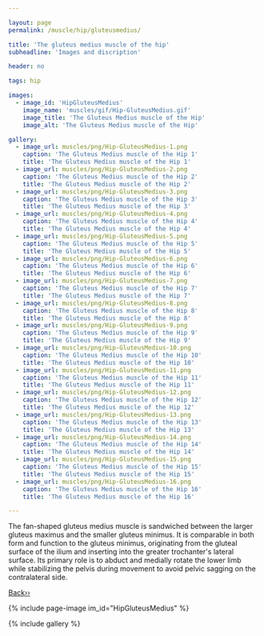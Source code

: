 ```yaml
---

layout: page
permalink: /muscle/hip/gluteusmedius/

title: 'The gluteus medius muscle of the hip'
subheadline: 'Images and discription'

header: no

tags: hip

images:
  - image_id: 'HipGluteusMedius'
    image_name: 'muscles/gif/Hip-GluteusMedius.gif'
    image_title: 'The Gluteus Medius muscle of the Hip'
    image_alt: 'The Gluteus Medius muscle of the Hip' 

gallery:
  - image_url: muscles/png/Hip-GluteusMedius-1.png
    caption: 'The Gluteus Medius muscle of the Hip 1'
    title: 'The Gluteus Medius muscle of the Hip 1'
  - image_url: muscles/png/Hip-GluteusMedius-2.png
    caption: 'The Gluteus Medius muscle of the Hip 2'
    title: 'The Gluteus Medius muscle of the Hip 2'
  - image_url: muscles/png/Hip-GluteusMedius-3.png
    caption: 'The Gluteus Medius muscle of the Hip 3'
    title: 'The Gluteus Medius muscle of the Hip 3'
  - image_url: muscles/png/Hip-GluteusMedius-4.png
    caption: 'The Gluteus Medius muscle of the Hip 4'
    title: 'The Gluteus Medius muscle of the Hip 4'
  - image_url: muscles/png/Hip-GluteusMedius-5.png
    caption: 'The Gluteus Medius muscle of the Hip 5'
    title: 'The Gluteus Medius muscle of the Hip 5'
  - image_url: muscles/png/Hip-GluteusMedius-6.png
    caption: 'The Gluteus Medius muscle of the Hip 6'
    title: 'The Gluteus Medius muscle of the Hip 6'
  - image_url: muscles/png/Hip-GluteusMedius-7.png
    caption: 'The Gluteus Medius muscle of the Hip 7'
    title: 'The Gluteus Medius muscle of the Hip 7'
  - image_url: muscles/png/Hip-GluteusMedius-8.png
    caption: 'The Gluteus Medius muscle of the Hip 8'
    title: 'The Gluteus Medius muscle of the Hip 8'
  - image_url: muscles/png/Hip-GluteusMedius-9.png
    caption: 'The Gluteus Medius muscle of the Hip 9'
    title: 'The Gluteus Medius muscle of the Hip 9'
  - image_url: muscles/png/Hip-GluteusMedius-10.png
    caption: 'The Gluteus Medius muscle of the Hip 10'
    title: 'The Gluteus Medius muscle of the Hip 10'
  - image_url: muscles/png/Hip-GluteusMedius-11.png
    caption: 'The Gluteus Medius muscle of the Hip 11'
    title: 'The Gluteus Medius muscle of the Hip 11'
  - image_url: muscles/png/Hip-GluteusMedius-12.png
    caption: 'The Gluteus Medius muscle of the Hip 12'
    title: 'The Gluteus Medius muscle of the Hip 12'
  - image_url: muscles/png/Hip-GluteusMedius-13.png
    caption: 'The Gluteus Medius muscle of the Hip 13'
    title: 'The Gluteus Medius muscle of the Hip 13'
  - image_url: muscles/png/Hip-GluteusMedius-14.png
    caption: 'The Gluteus Medius muscle of the Hip 14'
    title: 'The Gluteus Medius muscle of the Hip 14'
  - image_url: muscles/png/Hip-GluteusMedius-15.png
    caption: 'The Gluteus Medius muscle of the Hip 15'
    title: 'The Gluteus Medius muscle of the Hip 15'
  - image_url: muscles/png/Hip-GluteusMedius-16.png
    caption: 'The Gluteus Medius muscle of the Hip 16'
    title: 'The Gluteus Medius muscle of the Hip 16'

---
```


The fan-shaped gluteus medius muscle is sandwiched between the larger gluteus maximus and the smaller gluteus minimus. It is comparable in both form and function to the gluteus minimus, originating from the gluteal surface of the ilium and inserting into the greater trochanter's lateral surface. Its primary role is to abduct and medially rotate the lower limb while stabilizing the pelvis during movement to avoid pelvic sagging on the contralateral side.

[Back››](/muscle/hip/superficial/)

{% include page-image im_id="HipGluteusMedius" %}

{% include gallery %}
